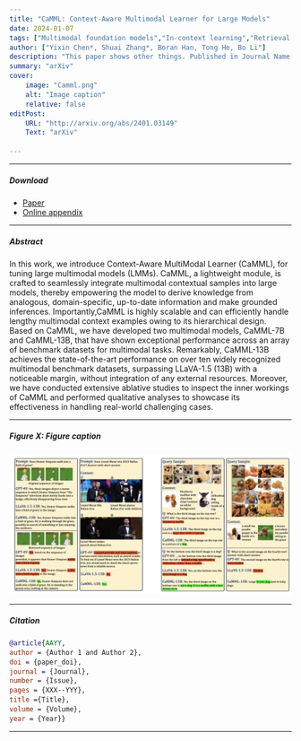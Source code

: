 ```yaml
---
title: "CaMML: Context-Aware Multimodal Learner for Large Models" 
date: 2024-01-07
tags: ["Multimodal foundation models","In-context learning","Retrieval augmented generation"]
author: ["Yixin Chen*, Shuai Zhang*, Boran Han, Tong He, Bo Li"]
description: "This paper shows other things. Published in Journal Name, 2015." 
summary: "arXiv" 
cover:
    image: "Camml.png"
    alt: "Image caption"
    relative: false
editPost:
    URL: "http://arxiv.org/abs/2401.03149"
    Text: "arXiv"

---
```


---

##### Download

+ [Paper](https://arxiv.org/pdf/2401.03149.pdf)
+ [Online appendix](https://arxiv.org/pdf/2401.03149.pdf)

---

##### Abstract

In this work, we introduce Context-Aware MultiModal Learner (CaMML), for tuning large multimodal models (LMMs). CaMML, a lightweight module, is crafted to seamlessly integrate multimodal contextual samples into large models, thereby empowering the model to derive knowledge from analogous, domain-specific, up-to-date information and make grounded inferences. Importantly,CaMML is highly scalable and can efficiently handle lengthy multimodal context examples owing to its hierarchical design. Based on CaMML, we have developed two multimodal models, CaMML-7B and CaMML-13B, that have shown exceptional performance across an array of benchmark datasets for multimodal tasks. Remarkably, CaMML-13B achieves the state-of-the-art performance on over ten widely recognized multimodal benchmark datasets, surpassing LLaVA-1.5 (13B) with a noticeable margin, without integration of any external resources. Moreover, we have conducted extensive ablative studies to inspect the inner workings of CaMML and performed qualitative analyses to showcase its effectiveness in handling real-world challenging cases.

---

##### Figure X: Figure caption

![](Camml.png)

---

##### Citation


```BibTeX
@article{AAYY,
author = {Author 1 and Author 2},
doi = {paper_doi},
journal = {Journal},
number = {Issue},
pages = {XXX--YYY},
title ={Title},
volume = {Volume},
year = {Year}}
```

---


